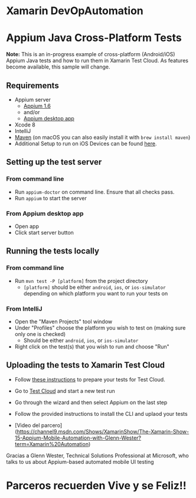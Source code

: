 # Xamarin DevOpAutomation


# Appium Java Cross-Platform Tests

**Note:** This is an in-progress example of cross-platform (Android/iOS) Appium Java tests and how to run them in Xamarin Test Cloud. As features become available, this sample will change.

## Requirements

+ Appium server
    + [Appium 1.6](https://www.npmjs.com/package/appium)
    + and/or
    + [Appium desktop app](http://appium.io/downloads.html)
+ Xcode 8
+ IntelliJ
+ [Maven](https://maven.apache.org/index.html) (on macOS you can also easily install it with `brew install maven`)
+ Additional Setup to run on iOS Devices can be found [here](http://appium.io/slate/en/master/?ruby#appium-on-real-ios-devices).

## Setting up the test server

### From command line

+ Run `appium-doctor` on command line. Ensure that all checks pass.
+ Run `appium` to start the server

### From Appium desktop app

+ Open app
+ Click start server button

## Running the tests locally

### From command line

+ Run `mvn test -P [platform]` from the project directory
    + `[platform]` should be either `android`, `ios`, or `ios-simulator` depending on which platform you want to run your tests on

### From IntelliJ
+ Open the "Maven Projects" tool window
+ Under "Profiles" choose the platform you wish to test on (making sure only one is checked)
    + Should be either `android`, `ios`, or `ios-simulator`
+ Right click on the test(s) that you wish to run and choose "Run"

## Uploading the tests to Xamarin Test Cloud

+ Follow [these instructions](https://docs.microsoft.com/en-us/mobile-center/test-cloud/preparing-for-upload/appium) to prepare your tests for Test Cloud.
+ Go to [Test Cloud](https://testcloud.xamarin.com/) and start a new test run
+ Go through the wizard and then select Appium on the last step
+ Follow the provided instructions to install the CLI and uplaod your tests

+ [Video del parcero] (https://channel9.msdn.com/Shows/XamarinShow/The-Xamarin-Show-15-Appium-Mobile-Automation-with-Glenn-Wester?term=Xamarin%20Automation)

Gracias a Glenn Wester, Technical Solutions Professional at Microsoft, who talks to us about Appium-based automated mobile UI testing

# Parceros recuerden Vive y se Feliz!!
